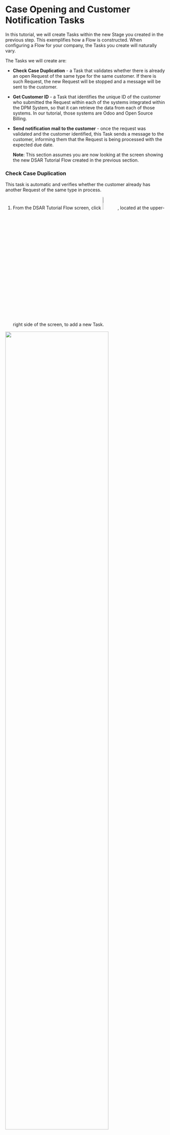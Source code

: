 # Case Opening and Customer Notification Tasks

In this tutorial, we will create Tasks within the new Stage you created in the previous step. This exemplifies how a Flow is constructed. When configuring a Flow for your company, the Tasks you create will naturally vary.

The Tasks we will create are: 

- **Check Case Duplication** - a Task that validates whether there is already an open Request of the same type for the same customer. If there is such Request, the new Request will be stopped and a message will be sent to the customer.

- **Get Customer ID**  - a Task that identifies the unique ID of the customer who submitted the Request within each of the systems integrated within the DPM System, so that it can retrieve the data from each of those systems. In our tutorial, those systems are Odoo and Open Source Billing.

- **Send notification mail to the customer** - once the request was validated and the customer identified, this Task sends a message to the customer, informing them that the Request is being processed with the expected due date. 

  **Note**: This section assumes you are now looking at the screen showing the new DSAR Tutorial Flow created in the previous section.

### Check Case Duplication

This task is automatic and verifies whether the customer already has another Request of the same type in process. 

1.  From the DSAR Tutorial Flow screen, click <img src="../images/01_02_02_DSAR_New_Task_Icon.png" width="10%" height="10%">, located at the upper-right side of the screen, to add a new Task.

<img src="../images/01_02_02_DSAR_Check_Case_Duplication.png" width="80%" height="80%">

2. Populate the fields in the **Add a Task** dialog box in the same way shown in the image above. Since this will be an automatic activity, we set the Role to be **Case_Owner**. If the automatic process fails, the Case Owner of this request will receive the failure notification. Note that the **Task Order** was set automatically to **1** because this is the first Task you created. The order can be changed later, if necessary.

3. Click the **Operations** tab in the Task configuration screen, and select **caseCheckIfDuplicate** from the **Operation** drop-down list, as shown below. The caseCheckIfDuplicate operation is built-in and performs the Duplicate Case validation. The DPM System includes a long list of similar automatic operations, and any other operation that is specific to your project can be created to meet your needs.

<img src="../images/01_02_02_DSAR_Check_Case_Duplication_operations.png" width="80%" height="80%">

4. The first Task is ready! Click ![image](../images/08_ICON_Save.jpg) and you will be directed back to the Flow screen, where you can continue and add the following Tasks. 

<img src="../images/01_02_02_DSAR_Flow_One_Task.png" width="100%" height="100%">

### Get Customer ID

The second task is configured similarly to the first. It demonstrates how to set a Task to run parallel to another Task.

1. Add a new Task, and enter **Get Customer ID** in the **Task Name** field. Assign the Role to be a **Case_Owner** again. 
2. Note that the system automatically suggests that the order of this Task will be 2, since this is the second task you have created. Set the **Task Order** to **1**, so that it will be executed in parallel with the first task.

<img src="../images/01_02_02_DSAR_get_customer_id.png" width="80%" height="80%">

3. Click the **Operations** tab and select the automatic operation called **getCaseCustomerId** from the **Operation** drop-down list.

<img src="../images/01_02_02_DSAR_get_customer_id_operations.png" width="80%" height="80%">

4. Click ![image](../images/08_ICON_Save.jpg) to save the new Task. 

### Send notification mail to the customer

This third task is the last one we will configure within the first Stage. It will demonstrate how to configure operations parameters. 

1. Add a new Task, and enter **Send notification mail to the customer** in the **Task Name** field. 
2. The system automatically suggests that this **Task Order** will be **2**, meaning it will run after the first two tasks were completed. The first two Tasks orders are set to **1**.

<img src="../images/01_02_02_DSAR_Send_notification_mail.png" width="80%" height="80%">

3. Click the **Operations** tab and select the automatic operation called **SendNewCaseCreationEmail** from the **Operation** drop-down list. As you can see below, this operation requires few inputs for its execution:

   - The **CustomerID**, which can be obtained from the previous "Get Customer ID" Task output

   - The customer **Email** - to which the case opening confirmation mail should be sent. We will configure the Task so that this information will be collected from the customer at the request submission moment. Set the label to be: **What is your email address?**

   - **is duplicate** - an indicator whether the case is a duplicate, in order to inform the customer that the Request is rejected for this reason. We will get this information from the previous "Check Case Duplication" Task output

   - **Duplicate Case ID** - In the case that the request was identified as a duplicate, then this is the ID of the request that is already open. We get this information from the previous Task output.

     <img src="../images/01_02_02_DSAR_Send_notification_mail_operations_empty.png" width="80%" height="80%">

Use the example below to select a parameter type from the drop-down list. The additional dropdowns for each line will display as you select the input type for each parameter.

<img src="../images/01_02_02_DSAR_Send_notification_mail_operations.png" width="80%" height="80%">

4. Click ![image](../images/08_ICON_Save.jpg) to save the new task. 

<img src="../images/01_02_02_DSAR_first_stage_complete.png" width="100%" height="100%">



[![Previous](../images/Previous.png)](01_02_01_DSAR_create_new_flow.md)[<img align="right" width="60" height="54" src="../images/Next.png">](01_02_03_DSAR_Tasks_Next_Stages.md)
